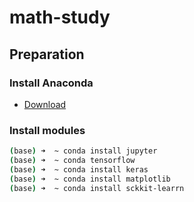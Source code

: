 # math-study

## Preparation
### Install Anaconda
* [Download](https://www.anaconda.com/distribution/)

### Install modules
```bash
(base) ➜  ~ conda install jupyter
(base) ➜  ~ conda tensorflow
(base) ➜  ~ conda install keras
(base) ➜  ~ conda install matplotlib
(base) ➜  ~ conda install sckkit-learrn
```


